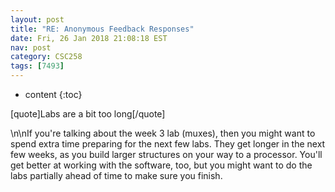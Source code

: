```yaml
---
layout: post
title: "RE: Anonymous Feedback Responses"
date: Fri, 26 Jan 2018 21:08:18 EST
nav: post
category: CSC258
tags: [7493]
---
```


* content
{:toc}

[quote]Labs are a bit too long[/quote]
<!-- more -->
<p>\n\nIf you're talking about the week 3 lab (muxes), then you might want to spend extra time preparing for the next few labs. They get longer in the next few weeks, as you build larger structures on your way to a processor. You'll get better at working with the software, too, but you might want to do the labs partially ahead of time to make sure you finish.</p>
